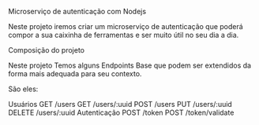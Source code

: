 Microserviço de autenticação com Nodejs


Neste projeto iremos criar um microserviço de autenticação que poderá compor a sua caixinha de ferramentas e ser muito útil no seu dia a dia. 

Composição do projeto

Neste projeto Temos alguns Endpoints Base que podem ser extendidos da forma mais adequada para seu contexto.

São eles:

Usuários
GET /users
GET /users/:uuid
POST /users
PUT /users/:uuid
DELETE /users/:uuid
Autenticação
POST /token
POST /token/validate
